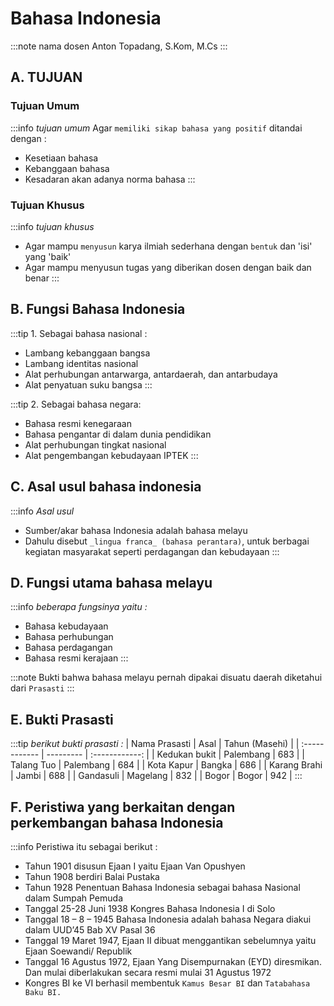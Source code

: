 # Bahasa Indonesia

:::note nama dosen
Anton Topadang, S.Kom, M.Cs
:::

## A. TUJUAN
### Tujuan Umum
:::info _tujuan umum_
Agar `memiliki sikap bahasa yang positif` ditandai dengan :
- Kesetiaan bahasa
- Kebanggaan bahasa
- Kesadaran akan adanya norma bahasa
:::

### Tujuan Khusus
:::info _tujuan khusus_
- Agar mampu `menyusun` karya ilmiah sederhana dengan `bentuk` dan 'isi' yang 'baik'
- Agar mampu menyusun tugas yang diberikan dosen dengan baik dan benar
:::

## B. Fungsi Bahasa Indonesia
:::tip 1. Sebagai bahasa nasional :
- Lambang kebanggaan bangsa
- Lambang identitas nasional
- Alat perhubungan antarwarga, antardaerah, dan antarbudaya
- Alat penyatuan suku bangsa
:::

:::tip 2. Sebagai bahasa negara:
- Bahasa resmi kenegaraan
- Bahasa pengantar di dalam dunia pendidikan
- Alat perhubungan tingkat nasional
- Alat pengembangan kebudayaan IPTEK
:::

## C. Asal usul bahasa indonesia
:::info _Asal usul_
- Sumber/akar bahasa Indonesia adalah bahasa melayu
- Dahulu disebut `_lingua franca_ (bahasa perantara)`, untuk berbagai kegiatan masyarakat seperti perdagangan dan kebudayaan
:::

## D. Fungsi utama bahasa melayu
:::info _beberapa fungsinya yaitu :_
- Bahasa kebudayaan 
- Bahasa perhubungan
- Bahasa perdagangan
- Bahasa resmi kerajaan
:::

:::note
Bukti bahwa bahasa melayu pernah dipakai disuatu daerah diketahui dari `Prasasti`
:::

## E. Bukti Prasasti
:::tip _berikut bukti prasasti :_
| Nama Prasasti | Asal      | Tahun (Masehi) |
| :------------ | --------- | :------------: |
| Kedukan bukit | Palembang |      683       |
| Talang Tuo    | Palembang |      684       |
| Kota Kapur    | Bangka    |      686       |
| Karang Brahi  | Jambi     |      688       |
| Gandasuli     | Magelang  |      832       |
| Bogor         | Bogor     |      942       |
:::

## F. Peristiwa yang berkaitan dengan perkembangan bahasa Indonesia

:::info Peristiwa itu sebagai berikut :
- Tahun 1901 disusun Ejaan I yaitu Ejaan Van Opushyen
- Tahun 1908 berdiri Balai Pustaka
- Tahun 1928 Penentuan Bahasa Indonesia sebagai bahasa Nasional dalam Sumpah Pemuda
- Tanggal 25-28 Juni 1938 Kongres Bahasa Indonesia I di Solo
- Tanggal 18 – 8 – 1945 Bahasa Indonesia adalah bahasa Negara diakui dalam UUD’45 Bab XV Pasal 36
- Tanggal 19 Maret 1947, Ejaan II dibuat menggantikan sebelumnya yaitu Ejaan Soewandi/ Republik
- Tanggal 16 Agustus 1972, Ejaan Yang Disempurnakan (EYD) diresmikan. Dan mulai diberlakukan secara resmi mulai 31 Agustus 1972
- Kongres BI ke VI berhasil membentuk `Kamus Besar BI` dan `Tatabahasa Baku BI.`
 
  





